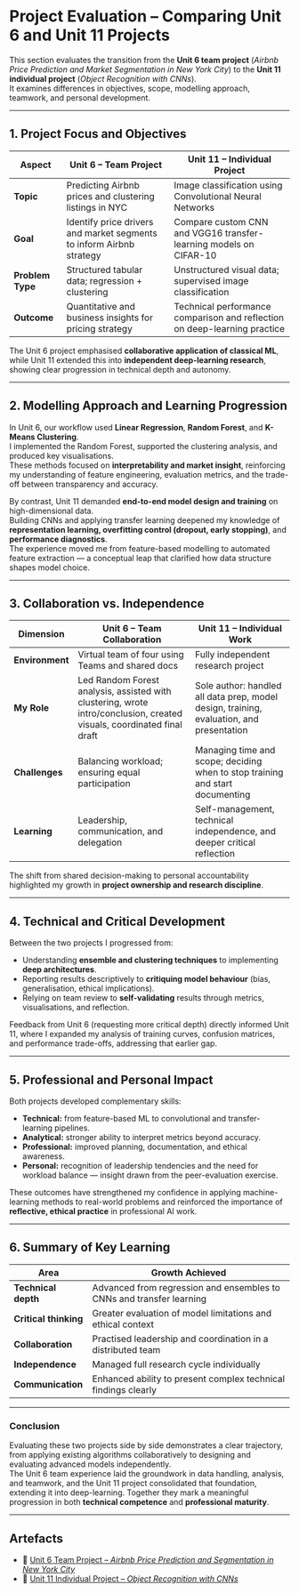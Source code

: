 # Project Evaluation – Comparing Unit 6 and Unit 11 Projects

This section evaluates the transition from the **Unit 6 team project** (*Airbnb Price Prediction and Market Segmentation in New York City*) to the **Unit 11 individual project** (*Object Recognition with CNNs*).  
It examines differences in objectives, scope, modelling approach, teamwork, and personal development.

---

## 1. Project Focus and Objectives

| Aspect | Unit 6 – Team Project | Unit 11 – Individual Project |
|--------|-----------------------|------------------------------|
| **Topic** | Predicting Airbnb prices and clustering listings in NYC | Image classification using Convolutional Neural Networks |
| **Goal** | Identify price drivers and market segments to inform Airbnb strategy | Compare custom CNN and VGG16 transfer-learning models on CIFAR-10 |
| **Problem Type** | Structured tabular data; regression + clustering | Unstructured visual data; supervised image classification |
| **Outcome** | Quantitative and business insights for pricing strategy | Technical performance comparison and reflection on deep-learning practice |

The Unit 6 project emphasised **collaborative application of classical ML**, while Unit 11 extended this into **independent deep-learning research**, showing clear progression in technical depth and autonomy.

---

## 2. Modelling Approach and Learning Progression

In Unit 6, our workflow used **Linear Regression**, **Random Forest**, and **K-Means Clustering**.  
I implemented the Random Forest, supported the clustering analysis, and produced key visualisations.  
These methods focused on **interpretability and market insight**, reinforcing my understanding of feature engineering, evaluation metrics, and the trade-off between transparency and accuracy.

By contrast, Unit 11 demanded **end-to-end model design and training** on high-dimensional data.  
Building CNNs and applying transfer learning deepened my knowledge of **representation learning, overfitting control (dropout, early stopping)**, and **performance diagnostics**.  
The experience moved me from feature-based modelling to automated feature extraction — a conceptual leap that clarified how data structure shapes model choice.

---

## 3. Collaboration vs. Independence

| Dimension | Unit 6 – Team Collaboration | Unit 11 – Individual Work |
|------------|------------------------------|---------------------------|
| **Environment** | Virtual team of four using Teams and shared docs | Fully independent research project |
| **My Role** | Led Random Forest analysis, assisted with clustering, wrote intro/conclusion, created visuals, coordinated final draft | Sole author: handled all data prep, model design, training, evaluation, and presentation |
| **Challenges** | Balancing workload; ensuring equal participation | Managing time and scope; deciding when to stop training and start documenting |
| **Learning** | Leadership, communication, and delegation | Self-management, technical independence, and deeper critical reflection |

The shift from shared decision-making to personal accountability highlighted my growth in **project ownership and research discipline**.

---

## 4. Technical and Critical Development

Between the two projects I progressed from:
- Understanding **ensemble and clustering techniques** to implementing **deep architectures**.
- Reporting results descriptively to **critiquing model behaviour** (bias, generalisation, ethical implications).
- Relying on team review to **self-validating** results through metrics, visualisations, and reflection.

Feedback from Unit 6 (requesting more critical depth) directly informed Unit 11, where I expanded my analysis of training curves, confusion matrices, and performance trade-offs, addressing that earlier gap.

---

## 5. Professional and Personal Impact

Both projects developed complementary skills:
- **Technical:** from feature-based ML to convolutional and transfer-learning pipelines.
- **Analytical:** stronger ability to interpret metrics beyond accuracy.
- **Professional:** improved planning, documentation, and ethical awareness.
- **Personal:** recognition of leadership tendencies and the need for workload balance — insight drawn from the peer-evaluation exercise.

These outcomes have strengthened my confidence in applying machine-learning methods to real-world problems and reinforced the importance of **reflective, ethical practice** in professional AI work.

---

## 6. Summary of Key Learning

| Area | Growth Achieved |
|------|-----------------|
| **Technical depth** | Advanced from regression and ensembles to CNNs and transfer learning |
| **Critical thinking** | Greater evaluation of model limitations and ethical context |
| **Collaboration** | Practised leadership and coordination in a distributed team |
| **Independence** | Managed full research cycle individually |
| **Communication** | Enhanced ability to present complex technical findings clearly |

---

### Conclusion

Evaluating these two projects side by side demonstrates a clear trajectory, from applying existing algorithms collaboratively to designing and evaluating advanced models independently.  
The Unit 6 team experience laid the groundwork in data handling, analysis, and teamwork, and the Unit 11 project consolidated that foundation, extending it into deep-learning.
Together they mark a meaningful progression in both **technical competence** and **professional maturity**.

---

## Artefacts

- 📄 [Unit 6 Team Project – *Airbnb Price Prediction and Segmentation in New York City*](unit-6-group-project.md)
- 📄 [Unit 11 Individual Project – *Object Recognition with CNNs*](unit-11-group-project.md)
